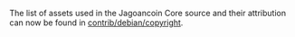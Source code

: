 The list of assets used in the Jagoancoin Core source and their attribution can now be found in [contrib/debian/copyright](../contrib/debian/copyright).
